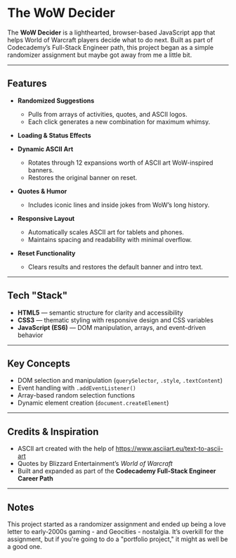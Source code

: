 # The WoW Decider

The **WoW Decider** is a lighthearted, browser-based JavaScript app that helps World of Warcraft players decide what to do next. Built as part of Codecademy’s Full-Stack Engineer path, this project began as a simple randomizer assignment but maybe got away from me a little bit.

---

## Features

- **Randomized Suggestions**
  - Pulls from arrays of activities, quotes, and ASCII logos.
  - Each click generates a new combination for maximum whimsy.

- **Loading & Status Effects**

- **Dynamic ASCII Art**
  - Rotates through 12 expansions worth of ASCII art WoW-inspired banners.
  - Restores the original banner on reset.

- **Quotes & Humor**
  - Includes iconic lines and inside jokes from WoW’s long history.

- **Responsive Layout**
  - Automatically scales ASCII art for tablets and phones.
  - Maintains spacing and readability with minimal overflow.

- **Reset Functionality**
  - Clears results and restores the default banner and intro text.

---

## Tech "Stack"

- **HTML5** — semantic structure for clarity and accessibility  
- **CSS3** — thematic styling with responsive design and CSS variables  
- **JavaScript (ES6)** — DOM manipulation, arrays, and event-driven behavior  

---

## Key Concepts

- DOM selection and manipulation (`querySelector`, `.style`, `.textContent`)  
- Event handling with `.addEventListener()`  
- Array-based random selection functions  
- Dynamic element creation (`document.createElement`)  

---

## Credits & Inspiration

- ASCII art created with the help of https://www.asciiart.eu/text-to-ascii-art
- Quotes by Blizzard Entertainment’s *World of Warcraft*  
- Built and expanded as part of the **Codecademy Full-Stack Engineer Career Path**  

---

## Notes

This project started as a randomizer assignment and ended up being a love letter to early-2000s gaming - and Geocities - nostalgia. It’s overkill for the assignment, but if you're going to do a "portfolio project," it might as well be a good one.
